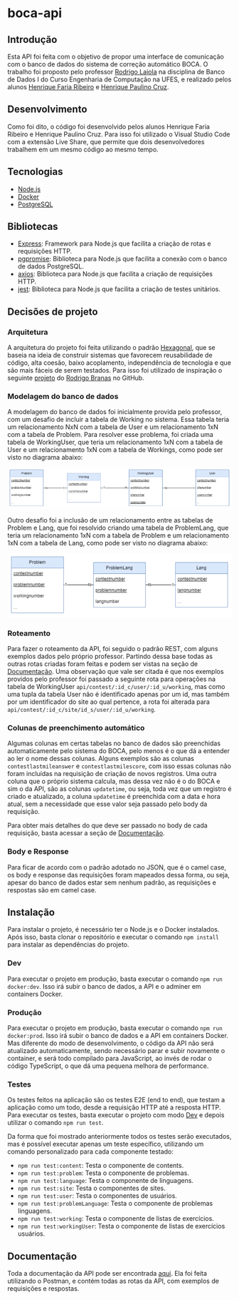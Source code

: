 # boca-api

## Introdução

Esta API foi feita com o objetivo de propor uma interface de comunicação com o banco de dados do sistema de correção automático BOCA. O trabalho foi proposto pelo professor [Rodrigo Laiola](https://github.com/rlaiola) na disciplina de Banco de Dados I do Curso Engenharia de Computação na UFES, e realizado pelos alunos [Henrique Faria Ribeiro](https://github.com/riquefr) e [Henrique Paulino Cruz](https://github.com/HenriqueCruz5341).

## Desenvolvimento

Como foi dito, o código foi desenvolvido pelos alunos Henrique Faria Ribeiro e Henrique Paulino Cruz. Para isso foi utilizado o Visual Studio Code com a extensão Live Share, que permite que dois desenvolvedores trabalhem em um mesmo código ao mesmo tempo.

## Tecnologias

- [Node.js](https://nodejs.org/en/)
- [Docker](https://www.docker.com/)
- [PostgreSQL](https://www.postgresql.org/)

## Bibliotecas

- [Express](https://expressjs.com/pt-br/): Framework para Node.js que facilita a criação de rotas e requisições HTTP.
- [pgpromise](https://www.npmjs.com/package/pg-promise): Biblioteca para Node.js que facilita a conexão com o banco de dados PostgreSQL.
- [axios](https://www.npmjs.com/package/axios): Biblioteca para Node.js que facilita a criação de requisições HTTP.
- [jest](https://jestjs.io/pt-BR/): Biblioteca para Node.js que facilita a criação de testes unitários.

## Decisões de projeto

### Arquitetura

A arquitetura do projeto foi feita utilizando o padrão [Hexagonal](https://engsoftmoderna.info/artigos/arquitetura-hexagonal.html), que se baseia na ideia de construir sistemas que favorecem reusabilidade de código, alta coesão, baixo acoplamento, independência de tecnologia e que são mais fáceis de serem testados. Para isso foi utilizado de inspiração o seguinte [projeto](https://github.com/rodrigobranas/hexagonal_architecture_integration_unit_tests) do [Rodrigo Branas](https://github.com/rodrigobranas) no GitHub.

### Modelagem do banco de dados

A modelagem do banco de dados foi inicialmente provida pelo professor, com um desafio de incluir a tabela de Working no sistema. Essa tabela teria um relacionamento NxN com a tabela de User e um relacionamento 1xN com a tabela de Problem. Para resolver esse problema, foi criada uma tabela de WorkingUser, que teria um relacionamento 1xN com a tabela de User e um relacionamento 1xN com a tabela de Workings, como pode ser visto no diagrama abaixo:

![Diagrama de entidade e relacionamento](assets/workinguser_model.png)

Outro desafio foi a inclusão de um relacionamento entre as tabelas de Problem e Lang, que foi resolvido criando uma tabela de ProblemLang, que teria um relacionamento 1xN com a tabela de Problem e um relacionamento 1xN com a tabela de Lang, como pode ser visto no diagrama abaixo:

![Diagrama de entidade e relacionamento](assets/problemlang_model.png)

### Roteamento

Para fazer o roteamento da API, foi seguido o padrão REST, com alguns exemplos dados pelo próprio professor. Partindo dessa base todas as outras rotas criadas foram feitas e podem ser vistas na seção de [Documentação](#Documentação). Uma observação que vale ser citada é que nos exemplos providos pelo professor foi passado a seguinte rota para operações na tabela de WorkingUser `api/contest/:id_c/user/:id_u/working`, mas como uma tupla da tabela User não é identificado apenas por um id, mas também por um identificador do site ao qual pertence, a rota foi alterada para `api/contest/:id_c/site/id_s/user/:id_u/working`.

### Colunas de preenchimento automático

Algumas colunas em certas tabelas no banco de dados são preenchidas automaticamente pelo sistema do BOCA, pelo menos é o que dá a entender ao ler o nome dessas colunas. Alguns exemplos são as colunas `contestlastmileanswer` e `contestlastmilescore`, com isso essas colunas não foram incluídas na requisição de criação de novos registros. Uma outra coluna que o próprio sistema calcula, mas dessa vez não é o do BOCA e sim o da API, são as colunas `updatetime`, ou seja, toda vez que um registro é criado e atualizado, a coluna `updatetime` é preenchida com a data e hora atual, sem a necessidade que esse valor seja passado pelo body da requisição.

Para obter mais detalhes do que deve ser passado no body de cada requisição, basta acessar a seção de [Documentação](#Documentação).

### Body e Response

Para ficar de acordo com o padrão adotado no JSON, que é o camel case, os body e response das requisições foram mapeados dessa forma, ou seja, apesar do banco de dados estar sem nenhum padrão, as requisições e respostas são em camel case.

## Instalação

Para instalar o projeto, é necessário ter o Node.js e o Docker instalados. Após isso, basta clonar o repositório e executar o comando `npm install` para instalar as dependências do projeto.

### Dev

Para executar o projeto em produção, basta executar o comando `npm run docker:dev`. Isso irá subir o banco de dados, a API e o adminer em containers Docker.

### Produção

Para executar o projeto em produção, basta executar o comando `npm run docker:prod`. Isso irá subir o banco de dados e a API em containers Docker. Mas diferente do modo de desenvolvimento, o código da API não será atualizado automaticamente, sendo necessário parar e subir novamente o container, e será todo compilado para JavaScript, ao invés de rodar o código TypeScript, o que dá uma pequena melhora de performance.

### Testes

Os testes feitos na aplicação são os testes E2E (end to end), que testam a aplicação como um todo, desde a requisição HTTP até a resposta HTTP. Para executar os testes, basta executar o projeto com modo [Dev](#dev) e depois utilizar o comando `npm run test`.

Da forma que foi mostrado anteriormente todos os testes serão executados, mas é possível executar apenas um teste específico, utilizando um comando personalizado para cada componente testado:

- `npm run test:content`: Testa o componente de contents.
- `npm run test:problem`: Testa o componente de problemas.
- `npm run test:language`: Testa o componente de linguagens.
- `npm run test:site`: Testa o componentes de sites.
- `npm run test:user`: Testa o componentes de usuários.
- `npm run test:problemLanguage`: Testa o componente de problemas linguagens.
- `npm run test:working`: Testa o componente de listas de exercícios.
- `npm run test:workingUser`: Testa o componente de listas de exercícios usuários.

## Documentação

Toda a documentação da API pode ser encontrada [aqui](https://documenter.getpostman.com/view/19737871/2s8YzZPJsn). Ela foi feita utilizando o Postman, e contém todas as rotas da API, com exemplos de requisições e respostas.
